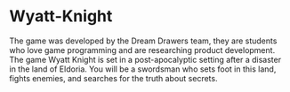 # Wyatt-Knight
The game was developed by the Dream Drawers team, they are students who love game programming and are researching product development. The game Wyatt Knight is set in a post-apocalyptic setting after a disaster in the land of Eldoria. You will be a swordsman who sets foot in this land, fights enemies, and searches for the truth about secrets.
